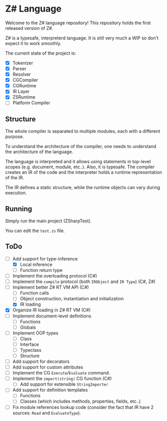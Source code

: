 # Z# Language


Welcome to the Z# language repository! This repository holds the first released version of Z#.

Z# is a typesafe, interpreterd language. It is still very much a WIP so don't expect it to work smoothly.

The current state of the project is:
* [x] Tokenizer
* [x] Parser
* [x] Resolver
* [x] CGCompiler
* [x] CGRuntime
* [x] IR Layer
* [x] ZSRuntime
* [ ] Platform Compiler

## Structure

The whole compiler is separated to multiple modules, each with a different purpose.

To understand the architecture of the compiler, one needs to understand the architecture of the language.

The language is interpreted and it allows using statements in top-level scopes (e.g. document, module, etc..).
Also, it is typesafe. The compiler creates an IR of the code and the interpreter holds a runtime representation
of the IR.

The IR defines a static structure, while the runtime objects can vary during execution.

## Running

Simply run the main project (ZSharpTest).

You can edit the `test.zs` file.

## ToDo

* [ ] Add support for type-inference
    - [x] Local inference
    - [ ] Function return type
* [ ] Implement the overloading protocol (C#)
* [ ] Implement the `compile` protocol (both `IRObject` and `IR Type`) (C#, Z#)
* [ ] Implement better Z# RT VM API (C#)
    - [ ] Function calls
    - [ ] Object construction, instantiation and initialization
    - [x] IR loading
* [x] Organize IR loading in Z# RT VM (C#)
* [ ] Implement document-level definitions
    - [ ] Functions
    - [ ] Globals
* [ ] Implement OOP types
    - [ ] Class
    - [ ] Interface
    - [ ] Typeclass
    - [ ] Structure
* [ ] Add support for decorators
* [ ] Add support for custom attributes
* [ ] Implement the CG `Execute`/`Evaluate` command.
* [ ] Implement the `import(string)` CG function (C#)
    - [ ] Add support for extensible `StringImporter`
* [ ] Add support for definition templates
    - [ ] Functions
    - [ ] Classes (which includes methods, properties, fields, etc..)
* [ ] Fix module references lookup code (consider the fact that IR have 2 sources: `Read` and `EvaluateType`).
